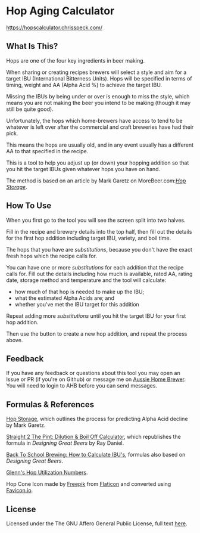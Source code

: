# Hop Aging Calculator

https://hopscalculator.chrisspeck.com/

## What Is This?

Hops are one of the four key ingredients in beer making.

When sharing or creating recipes brewers will select a style and aim for a target IBU (International Bitterness Units). Hops will be specified in terms of timing, weight and AA (Alpha Acid %) to achieve the target IBU.

Missing the IBUs by being under or over is enough to miss the style, which means you are not making the beer you intend to be making (though it may still be quite good).

Unfortunately, the hops which home-brewers have access to tend to be whatever is left over after the commercial and craft breweries have had their pick.

This means the hops are usually old, and in any event usually has a different AA to that specified in the recipe.

This is a tool to help you adjust up (or down) your hopping addition so that you hit the target IBUs given whatever hops you have on hand.

The method is based on an article by Mark Garetz on MoreBeer.com:_[Hop Storage](https://www.morebeer.com/articles/storing_hops_properly)_.

## How To Use

When you first go to the tool you will see the screen split into two halves.

Fill in the recipe and brewery details into the top half, then fill out the details for the first hop addition including target IBU, variety, and boil time.

The hops that you have are _substitutions_, because you don't have the exact fresh hops which the recipe calls for.

You can have one or more _substitutions_ for each addition that the recipe calls for. Fill out the details including how much is available, rated AA, rating date, storage method and temperature and the tool will calculate:

- how much of that hop is needed to make up the IBU;
- what the estimated Alpha Acids are; and
- whether you've met the IBU target for this addition

Repeat adding more _substitutions_ until you hit the target IBU for your first hop addition.

Then use the button to create a new hop addition, and repeat the process above.

## Feedback

If you have any feedback or questions about this tool you may open an Issue or PR (if you're on Github) or message me on [Aussie Home Brewer](https://aussiehomebrewer.com/members/specky85.32079/). You will need to login to AHB before you can send messages.

## Formulas & References

[Hop Storage](https://www.morebeer.com/articles/storing_hops_properly), which outlines the process for predicting Alpha Acid decline by Mark Garetz.

[Straight 2 The Pint: Dilution & Boil Off Calculator](https://straighttothepint.com/dilution-boil-off-calculator/), which republishes the formula in _Designing Great Beers_ by Ray Daniel.

[Back To School Brewing: How to Calculate IBU's](http://www.backtoschoolbrewing.com/blog/2016/9/5/how-to-calculate-ibus), formulas also based on _Designing Great Beers_.

[Glenn's Hop Utilization Numbers](https://www.realbeer.com/hops/research.html).

Hop Cone Icon made by [Freepik](https://www.flaticon.com/authors/freepik) from [Flaticon](https://www.flaticon.com/) and converted using [Favicon.io](https://favicon.io/favicon-converter/).

## License

Licensed under the The GNU Affero General Public License, full text [here](./LICENSE).
